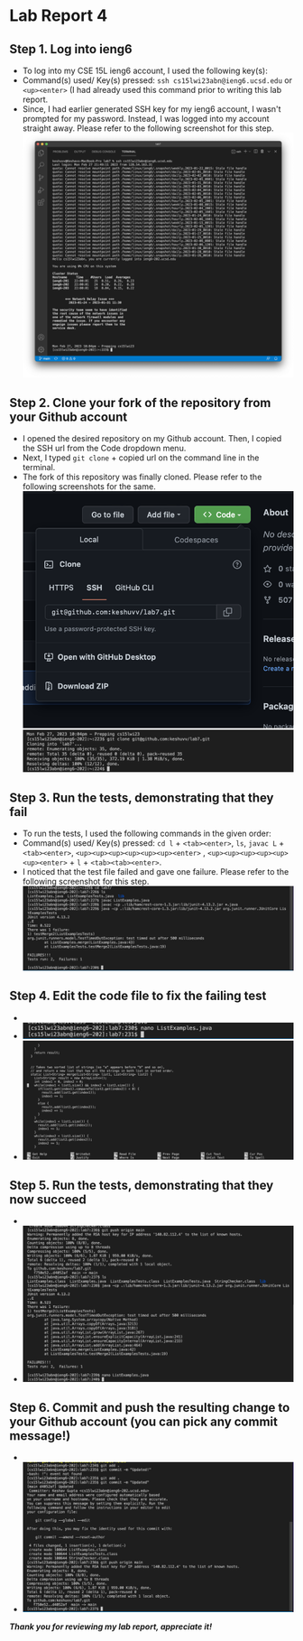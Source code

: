 # Lab Report 4 

## Step 1. Log into ieng6
   * To log into my CSE 15L ieng6 account, I used the following key(s):
   * Command(s) used/ Key(s) pressed: `ssh cs15lwi23abn@ieng6.ucsd.edu` or `<up><enter>` (I had already used this command prior to writing this lab report. 
   * Since, I had earlier generated SSH key for my ieng6 account, I wasn't prompted for my password. Instead, I was logged into my account straight away. Please refer to the following screenshot for this step. ![Image](images/File1.png)
   
 
## Step 2. Clone your fork of the repository from your Github account
   * I opened the desired repository on my Github account. Then, I copied the SSH url from the Code dropdown menu.
   * Next, I typed `git clone` + copied url on the command line in the terminal. 
   * The fork of this repository was finally cloned. Please refer to the following screenshots for the same.![Image](images/File8.png) ![Image](images/File2.png)
  

## Step 3. Run the tests, demonstrating that they fail
   * To run the tests, I used the following commands in the given order:
   * Command(s) used/ Key(s) pressed: `cd l` + `<tab><enter>`, `ls`, `javac L` + `<tab><enter>`, `<up><up><up><up><up><up><enter>` , `<up><up><up><up><up><up><enter>` + `l` + `<tab><tab><enter>`.
   * I noticed that the test file failed and gave one failure. Please refer to the following screenshot for this step. ![Image](images/File3.png)
  

## Step 4. Edit the code file to fix the failing test
   * 
   * ![Image](images/File4.png)
   * ![Image](images/File6.png)
 

## Step 5. Run the tests, demonstrating that they now succeed
   * 
   * ![Image](images/File7.png)
   

## Step 6. Commit and push the resulting change to your Github account (you can pick any commit message!)
   * 
   * ![Image](images/File5.png)

***Thank you for reviewing my lab report, appreciate it!*** 
